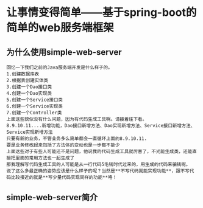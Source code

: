 # 让事情变得简单——基于spring-boot的简单的web服务端框架
## 为什么使用simple-web-server
	回忆一下我们之前的Java服务端开发是什么样子的。
	1.创建数据库表
	2.根据表创建实体类
	3.创建一个Dao接口类
	4.创建一个Dao实现类
	5.创建一个Service接口类
	6.创建一个Service实现类
	7.创建一个Controller类
	上面这些貌似没有什么问题，因为有代码生成工具啊。请接着往下看。
	8.9.10.11....新增功能，Dao接口新增方法、Dao实现新增方法、Service接口新增方法、Service实现新增方法
	只要有新的业务，不管业务多么简单都会一直循环上面的8.9.10.11.
	要是业务修改起来包括了方法体的变动也是一步都不能少
	上面这些对于有些人可能还不是问题，他说我的代码生成工具就厉害了，不光能生成类，还能直接把里面的常用方法也一起生成了
	那我理解写代码生成工具的人可能是从一行代码5毛钱时代过来的，用生成的代码来骗钱呢。
	说了这么多最正确的姿势应该是什么样子的呢？当然是**不写代码就能实现功能**，跟不写代码比较接近的就是**写少量代码实现同样的功能**咯！
## simple-web-server简介





